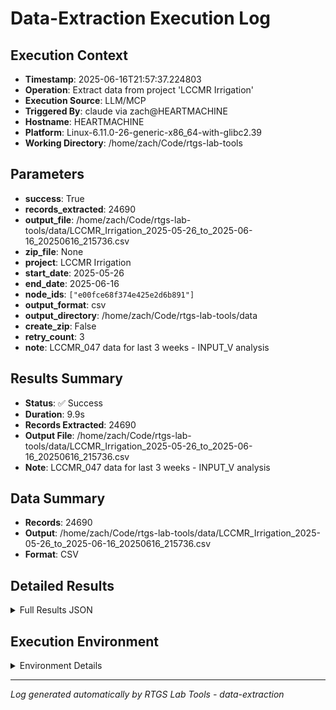 # Data-Extraction Execution Log

## Execution Context
- **Timestamp**: 2025-06-16T21:57:37.224803
- **Operation**: Extract data from project 'LCCMR Irrigation'
- **Execution Source**: LLM/MCP
- **Triggered By**: claude via zach@HEARTMACHINE
- **Hostname**: HEARTMACHINE
- **Platform**: Linux-6.11.0-26-generic-x86_64-with-glibc2.39
- **Working Directory**: /home/zach/Code/rtgs-lab-tools

## Parameters
- **success**: True
- **records_extracted**: 24690
- **output_file**: /home/zach/Code/rtgs-lab-tools/data/LCCMR_Irrigation_2025-05-26_to_2025-06-16_20250616_215736.csv
- **zip_file**: None
- **project**: LCCMR Irrigation
- **start_date**: 2025-05-26
- **end_date**: 2025-06-16
- **node_ids**: `["e00fce68f374e425e2d6b891"]`
- **output_format**: csv
- **output_directory**: /home/zach/Code/rtgs-lab-tools/data
- **create_zip**: False
- **retry_count**: 3
- **note**: LCCMR_047 data for last 3 weeks - INPUT_V analysis

## Results Summary
- **Status**: ✅ Success
- **Duration**: 9.9s
- **Records Extracted**: 24690
- **Output File**: /home/zach/Code/rtgs-lab-tools/data/LCCMR_Irrigation_2025-05-26_to_2025-06-16_20250616_215736.csv
- **Note**: LCCMR_047 data for last 3 weeks - INPUT_V analysis

## Data Summary
- **Records**: 24690
- **Output**: /home/zach/Code/rtgs-lab-tools/data/LCCMR_Irrigation_2025-05-26_to_2025-06-16_20250616_215736.csv
- **Format**: CSV

## Detailed Results
<details>
<summary>Full Results JSON</summary>

```json
{
  "success": true,
  "records_extracted": 24690,
  "output_file": "/home/zach/Code/rtgs-lab-tools/data/LCCMR_Irrigation_2025-05-26_to_2025-06-16_20250616_215736.csv",
  "start_time": "2025-06-16T21:57:27.281932",
  "end_time": "2025-06-16T21:57:37.224777",
  "note": "LCCMR_047 data for last 3 weeks - INPUT_V analysis"
}
```
</details>

## Execution Environment
<details>
<summary>Environment Details</summary>

```json
{
  "timestamp": "2025-06-16T21:57:37.224803",
  "user": "zach",
  "hostname": "HEARTMACHINE",
  "platform": "Linux-6.11.0-26-generic-x86_64-with-glibc2.39",
  "python_version": "3.12.3",
  "working_directory": "/home/zach/Code/rtgs-lab-tools",
  "script_path": "/home/zach/Code/rtgs-lab-tools/src/rtgs_lab_tools/sensing_data/cli.py",
  "tool_name": "data-extraction",
  "environment_variables": {
    "CI": "false",
    "GITHUB_ACTIONS": "false",
    "GITHUB_ACTOR": null,
    "GITHUB_WORKFLOW": null,
    "GITHUB_RUN_ID": null,
    "MCP_SESSION": "true",
    "MCP_USER": "claude"
  },
  "execution_source": "LLM/MCP",
  "triggered_by": "claude via zach@HEARTMACHINE"
}
```
</details>

---
*Log generated automatically by RTGS Lab Tools - data-extraction*
